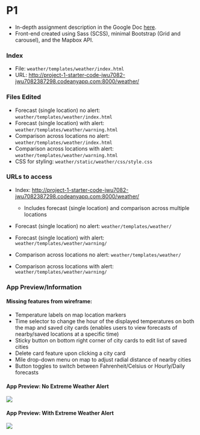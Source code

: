 # P1
* In-depth assignment description in the Google Doc [here](https://docs.google.com/document/d/18VBl8AfogpKVgx7QG7TTYnWRRpO8nH_w53q8Rxrk1H4). 
* Front-end created using Sass (SCSS), minimal Bootstrap (Grid and carousel), and the Mapbox API. 

### Index
* File: `weather/templates/weather/index.html`
* URL: http://project-1-starter-code-jwu7082-jwu7082387298.codeanyapp.com:8000/weather/

### Files Edited
* Forecast (single location) no alert: `weather/templates/weather/index.html`
* Forecast (single location) with alert: `weather/templates/weather/warning.html`
* Comparison across locations no alert: `weather/templates/weather/index.html`
* Comparison across locations with alert: `weather/templates/weather/warning.html`
* CSS for styling: `weather/static/weather/css/style.css`

### URLs to access
* Index: http://project-1-starter-code-jwu7082-jwu7082387298.codeanyapp.com:8000/weather/
  * Includes forecast (single location) and comparison across multiple locations

* Forecast (single location) no alert: `weather/templates/weather/`
* Forecast (single location) with alert: `weather/templates/weather/warning/`
* Comparison across locations no alert: `weather/templates/weather/`
* Comparison across locations with alert: `weather/templates/weather/warning/`

### App Preview/Information
#### Missing features from wireframe: 
* Temperature labels on map location markers 
* Time selector to change the hour of the displayed temperatures on both the map and saved city cards (enables users to view forecasts of nearby/saved locations at a specific time)
* Sticky button on bottom right corner of city cards to edit list of saved cities 
* Delete card feature upon clicking a city card
* Mile drop-down menu on map to adjust radial distance of nearby cities
* Button toggles to switch between Fahrenheit/Celsius or Hourly/Daily forecasts

#### App Preview: No Extreme Weather Alert
![](app_no-alert.gif)

#### App Preview: With Extreme Weather Alert
![](app_alert.gif)
